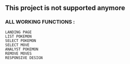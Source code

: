 <h2> This project is not supported anymore </h2>

### ALL WORKING FUNCTIONS :
    LANDING PAGE
    LIST POKEMON
    SELECT POKEMON 
    SELECT MOVE
    ANALYST POKEMON
    REMOVE MOVES
    RESPONSIVE DESIGN
   
